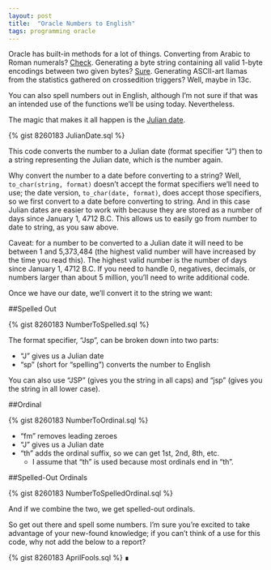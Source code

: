 ```yaml
---
layout: post
title:  "Oracle Numbers to English"
tags: programming oracle
---
```


Oracle has built-in methods for a lot of things. Converting from Arabic to Roman numerals? [Check](http://docs.oracle.com/cd/E16655_01/server.121/e17209/sql_elements004.htm#r15c1-t61). Generating a byte string containing all valid 1-byte encodings between two given bytes? [Sure](http://docs.oracle.com/cd/E16655_01/appdev.121/e17602/u_raw.htm#ARPLS71430). Generating ASCII-art llamas from the statistics gathered on crossedition triggers? Well, maybe in 13c.

You can also spell numbers out in English, although I’m not sure if that was an intended use of the functions we’ll be using today. Nevertheless.

The magic that makes it all happen is the [Julian date](http://en.wikipedia.org/wiki/Julian_calendar).

{% gist 8260183 JulianDate.sql %}

This code converts the number to a Julian date (format specifier “J”) then to a string representing the Julian date, which is the number again.

Why convert the number to a date before converting to a string? Well, `to_char(string, format)` doesn’t accept the format specifiers we’ll need to use; the date version, `to_char(date, format)`, does accept those specifiers, so we first convert to a date before converting to string. And in this case Julian dates are easier to work with because they are stored as a number of days since January 1, 4712 B.C. This allows us to easily go from number to date to string, as you saw above.

Caveat: for a number to be converted to a Julian date it will need to be between 1 and 5,373,484 (the highest valid number will have increased by the time you read this). The highest valid number is the number of days since January 1, 4712 B.C. If you need to handle 0, negatives, decimals, or numbers larger than about 5 million, you’ll need to write additional code.

Once we have our date, we’ll convert it to the string we want:

##Spelled Out

{% gist 8260183 NumberToSpelled.sql %}

The format specifier, “Jsp”, can be broken down into two parts:

 - “J” gives us a Julian date
 - “sp” (short for “spelling”) converts the number to English
 
You can also use “JSP” (gives you the string in all caps) and “jsp” (gives you the string in all lower case).

##Ordinal

{% gist 8260183 NumberToOrdinal.sql %}

 - “fm” removes leading zeroes
 - “J” gives us a Julian date
 - “th” adds the ordinal suffix, so we can get 1st, 2nd, 8th, etc.
   - I assume that “th” is used because most ordinals end in “th”.

##Spelled-Out Ordinals

{% gist 8260183 NumberToSpelledOrdinal.sql %}

And if we combine the two, we get spelled-out ordinals.

So get out there and spell some numbers. I’m sure you’re excited to take advantage of your new-found knowledge; if you can’t think of a use for this code, why not add the below to a report?

{% gist 8260183 AprilFools.sql %}
∎